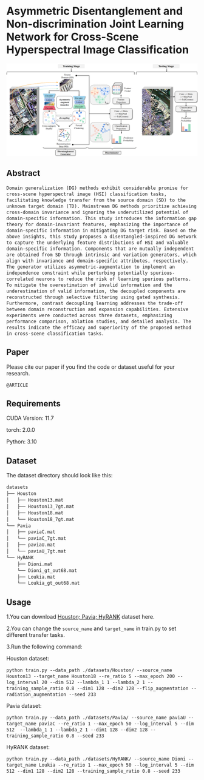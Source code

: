 # Asymmetric Disentanglement and Non-discrimination Joint Learning Network for Cross-Scene Hyperspectral Image Classification

<p align='center'>
  <img src='abstract_01.png' width="800px">
</p>

## Abstract

	Domain generalization (DG) methods exhibit considerable promise for cross-scene hyperspectral image (HSI) classification tasks, facilitating knowledge transfer from the source domain (SD) to the unknown target domain (TD). Mainstream DG methods prioritize achieving cross-domain invariance and ignoring the underutilized potential of domain-specific information. This study introduces the information gap theory for domain-invariant features, emphasizing the importance of domain-specific information in mitigating DG target risk. Based on the above insights, this study proposes a disentangled-inspired DG network to capture the underlying feature distributions of HSI and valuable domain-specific information. Components that are mutually independent are obtained from SD through intrinsic and variation generators, which align with invariance and domain-specific attributes, respectively. The generator utilizes asymmetric-augmentation to implement an independence constraint while perturbing potentially spurious-correlated neurons to reduce the risk of learning spurious patterns. To mitigate the overestimation of invalid information and the underestimation of valid information, the decoupled components are reconstructed through selective filtering using gated synthesis. Furthermore, contrast decoupling learning addresses the trade-off between domain reconstruction and expansion capabilities. Extensive experiments were conducted across three datasets, emphasizing performance comparison, ablation studies, and detailed analysis. The results indicate the efficacy and superiority of the proposed method in cross-scene classification tasks.

## Paper

Please cite our paper if you find the code or dataset useful for your research.

```
@ARTICLE

```



## Requirements

CUDA Version: 11.7

torch: 2.0.0

Python: 3.10

## Dataset

The dataset directory should look like this:

```bash
datasets
├── Houston
│   ├── Houston13.mat
│   ├── Houston13_7gt.mat
│   ├── Houston18.mat
│   └── Houston18_7gt.mat
└── Pavia
│   ├── paviaC.mat
│   └── paviaC_7gt.mat
│   ├── paviaU.mat
│   └── paviaU_7gt.mat
└── HyRANK
    ├── Dioni.mat
    └── Dioni_gt_out68.mat
    ├── Loukia.mat
    └── Loukia_gt_out68.mat

```

## Usage

1.You can download [Houston; Pavia; HyRANK](https://drive.google.com/drive/folders/1No-DNDT9P1HKsM9QKKJJzat8A1ZhVmmz?usp=sharing) dataset here.

2.You can change the `source_name` and `target_name` in train.py to set different transfer tasks.

3.Run the following command:

Houston dataset:
```
python train.py --data_path ./datasets/Houston/ --source_name Houston13 --target_name Houston18 --re_ratio 5 --max_epoch 200 --log_interval 20 --dim 512 --lambda_1 1 --lambda_2 1 --training_sample_ratio 0.8 --dim1 128 --dim2 128 --flip_augmentation --radiation_augmentation --seed 233
```
Pavia dataset:
```
python train.py --data_path ./datasets/Pavia/ --source_name paviaU --target_name paviaC --re_ratio 1 --max_epoch 50 --log_interval 5 --dim 512  --lambda_1 1 --lambda_2 1 --dim1 128 --dim2 128 --training_sample_ratio 0.8 --seed 233
```
HyRANK dataset:
```
python train.py --data_path ./datasets/HyRANK/ --source_name Dioni --target_name Loukia --re_ratio 1 --max_epoch 50 --log_interval 5 --dim 512 --dim1 128 --dim2 128 --training_sample_ratio 0.8 --seed 233
```



